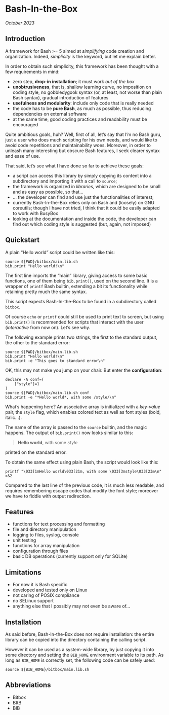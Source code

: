 # Bash-In-the-Box

*October 2023*

## Introduction

A framework for Bash >= 5 aimed at *simplifying* code creation and organization. Indeed, *simplicity* is the keyword, but let me explain better.

In order to obtain such simplicity, this framework has been thought with a few requirements in mind:

* zero step, **drop-in installation**; it must work *out of the box*
* **unobtrusiveness**, that is, shallow learning curve, no imposition on coding style, no gobbledygook syntax (or, at least, not worse than plain Bash syntax), gradual introduction of features
* **usefulness and modularity**: include only code that is really needed
* the code has to be **pure Bash**, as much as possible, thus reducing dependencies on external software
* at the same time, good coding practices and readability must be encouraged

Quite ambitious goals, huh? Well, first of all, let’s say that I’m no Bash guru, just a user who does much scripting for his own needs, and would like to avoid code repetitions and maintainability woes. Moreover, in order to unleash many interesting but obscure Bash features, I seek clearer syntax and ease of use.

That said, let’s see what I have done so far to achieve these goals:

* a script can access this library by simply copying its content into a subdirectory and importing it with a call to `source`;
* the framework is organized in *libraries*, which are designed to be small and as easy as possible, so that...
* ... the developer can find and use just the functionalities of interest;
* currently Bash-In-the-Box relies only on Bash and (loosely) on GNU coreutils; though I have not tried, I think that it could be easily adapted to work with BusyBox
* looking at the documentation and inside the code, the developer can find out which coding style is suggested (but, again, not imposed)

## Quickstart

A plain “Hello world” script could be written like this:

    source ${PWD}/bitbox/main.lib.sh
    bib.print "Hello world!\n"

The first line imports the “main” library, giving access to some basic functions, one of them being `bib.print()`, used on the second line. It is a wrapper of `printf` Bash builtin, extending a bit its functionality while retaining pretty much the same syntax.

This script expects Bash-In-the-Box to be found in a subdirectory called `bitbox`.

Of course `echo` or `printf` could still be used to print text to screen, but using `bib.print()` is recommended for scripts that interact with the user (*interactive* from now on). Let’s see why.

The following example prints two strings, the first to the standard output, the other to the standard error:

    source ${PWD}/bitbox/main.lib.sh
    bib.print "Hello world!\n"
    bib.print -e "This goes to standard error\n"

OK, this may not make you jump on your chair. But enter the **configuration**:

    declare -A conf=(
        ["style"]=1
    )
    source ${PWD}/bitbox/main.lib.sh conf
    bib.print -e "*Hello world*, with some /style/\n"

What’s happening here? An associative array is initialized with a *key-value* pair, the `style` flag, which enables colored text as well as font styles (bold, italic...).

The name of the array is passed to the `source` builtin, and the magic happens. The output of `bib.print()` now looks similar to this:

> **Hello world**, with some *style*

printed on the standard error.

To obtain the same effect using plain Bash, the script would look like this:

    printf "\033[1mHello world\033[21m, with some \033[3mstyle\033[23m\n" >&2

Compared to the last line of the previous code, it is much less readable, and requires remembering escape codes that modify the font style; moreover we have to fiddle with output redirection.

## Features

* functions for text processing and formatting
* file and directory manipulation
* logging to files, syslog, console
* unit testing
* functions for array manipulation
* configuration through files
* basic DB operations (currently support only for SQLite)

## Limitations

* For now it is Bash specific
* developed and tested only on Linux
* not caring of POSIX compliance
* no SELinux support
* anything else that I possibly may not even be aware of...

## Installation

As said before, Bash-In-the-Box does not require installation: the entire library can be copied into the directory containing the calling script.

However it can be used as a system-wide library, by just copying it into some directory and setting the `BIB_HOME` environment variable to its path. As long as `BIB_HOME` is correctly set, the following code can be safely used:

    source ${BIB_HOME}/bitbox/main.lib.sh

## Abbreviations

* Bitbox
* BItB
* BIB
